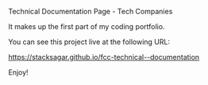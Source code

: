 Technical Documentation Page - Tech Companies

It makes up the first part of my coding portfolio.

You can see this project live at the following URL:

https://stacksagar.github.io/fcc-technical--documentation

Enjoy!
